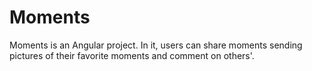 # Moments

Moments is an Angular project. In it, users can share moments sending pictures of their favorite moments and comment on others'.
